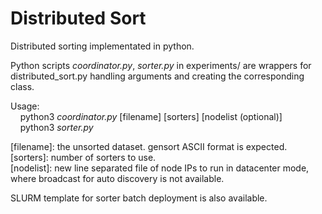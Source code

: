 <h1> Distributed Sort </h1>

Distributed sorting implementated in python.

Python scripts *coordinator.py*, *sorter.py* in experiments/ are wrappers for distributed_sort.py handling arguments and creating the corresponding class.

Usage:  
&nbsp;&nbsp;&nbsp;&nbsp;python3 *coordinator.py* [filename] [sorters] [nodelist (optional)]  
&nbsp;&nbsp;&nbsp;&nbsp;python3 *sorter.py*  

[filename]: the unsorted dataset. gensort ASCII format is expected.  
[sorters]: number of sorters to use.  
[nodelist]: new line separated file of node IPs to run in datacenter mode, where broadcast for auto discovery is not available.  
  
SLURM template for sorter batch deployment is also available.
